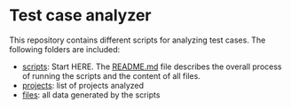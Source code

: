# Test case analyzer

This repository contains different scripts for analyzing test cases. The following folders are included:

- [scripts](./scripts): Start HERE. The [README.md](./scripts/README.md) file describes the overall process of running the scripts and the content of all files.
- [projects](./projects): list of projects analyzed
- [files](./files): all data generated by the scripts